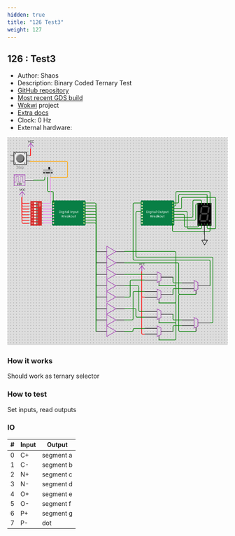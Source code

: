 ```yaml
---
hidden: true
title: "126 Test3"
weight: 127
---
```


## 126 : Test3

* Author: Shaos
* Description: Binary Coded Ternary Test
* [GitHub repository](https://github.com/ternary-info/tt02-submission-shaos3)
* [Most recent GDS build](https://github.com/ternary-info/tt02-submission-shaos3/actions/runs/3601018889)
* [Wokwi](https://wokwi.com/projects/349255310782759507) project
* [Extra docs]()
* Clock: 0 Hz
* External hardware: 

![picture](images/wokwi-sch.png)

### How it works

Should work as ternary selector

### How to test

Set inputs, read outputs

### IO

| # | Input        | Output       |
|---|--------------|--------------|
| 0 | C+  | segment a |
| 1 | C-  | segment b |
| 2 | N+  | segment c |
| 3 | N-  | segment d |
| 4 | O+  | segment e |
| 5 | O-  | segment f |
| 6 | P+  | segment g |
| 7 | P-  | dot |
